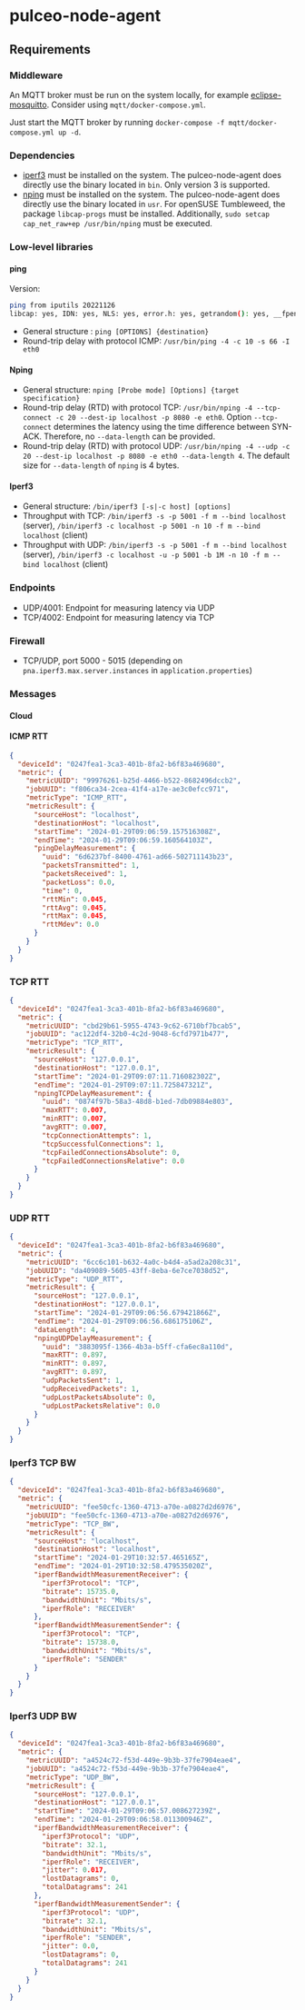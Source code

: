 # pulceo-node-agent

## Requirements

### Middleware

An MQTT broker must be run on the system locally, for example [eclipse-mosquitto](https://mosquitto.org/). Consider using `mqtt/docker-compose.yml`.

Just start the MQTT broker by running `docker-compose -f mqtt/docker-compose.yml up -d`.

### Dependencies

* [iperf3](https://iperf.fr/iperf-download.php) must be installed on the system. The pulceo-node-agent does directly use the binary located in `bin`. Only version 3 is supported.
* [nping](https://nmap.org/nping/) must be installed on the system. The pulceo-node-agent does directly use the binary located in `usr`. For openSUSE Tumbleweed, the package `libcap-progs` must be installed. Additionally, `sudo setcap cap_net_raw+ep /usr/bin/nping` must be executed.

### Low-level libraries

#### ping

Version:

```bash
ping from iputils 20221126
libcap: yes, IDN: yes, NLS: yes, error.h: yes, getrandom(): yes, __fpending(): yes
```

* General structure : `ping [OPTIONS] {destination}`
* Round-trip delay with protocol ICMP: `/usr/bin/ping -4 -c 10 -s 66 -I eth0`

#### Nping

* General structure: `nping [Probe mode] [Options] {target specification}`
* Round-trip delay (RTD) with protocol TCP: `/usr/bin/nping -4 --tcp-connect -c 20 --dest-ip localhost -p 8080 -e eth0`. Option `--tcp-connect` determines the latency using the time difference between SYN-ACK. Therefore, no `--data-length` can be provided.
* Round-trip delay (RTD) with protocol UDP: `/usr/bin/nping -4 --udp -c 20 --dest-ip localhost -p 8080 -e eth0 --data-length 4`. The default size for `--data-length` of `nping` is 4 bytes.

#### Iperf3

* General structure: `/bin/iperf3 [-s|-c host] [options]`
* Throughput with TCP: `/bin/iperf3 -s -p 5001 -f m --bind localhost` (server), `/bin/iperf3 -c localhost -p 5001 -n 10 -f m --bind localhost` (client)
* Throughput with UDP: `/bin/iperf3 -s -p 5001 -f m --bind localhost` (server), `/bin/iperf3 -c localhost -u -p 5001 -b 1M -n 10 -f m --bind localhost` (client) 


### Endpoints

* UDP/4001: Endpoint for measuring latency via UDP
* TCP/4002: Endpoint for measuring latency via TCP

### Firewall

* TCP/UDP, port 5000 - 5015 (depending on `pna.iperf3.max.server.instances` in `application.properties`)

### Messages

#### Cloud



#### ICMP RTT

```json
{
  "deviceId": "0247fea1-3ca3-401b-8fa2-b6f83a469680",
  "metric": {
    "metricUUID": "99976261-b25d-4466-b522-8682496dccb2",
    "jobUUID": "f806ca34-2cea-41f4-a17e-ae3c0efcc971",
    "metricType": "ICMP_RTT",
    "metricResult": {
      "sourceHost": "localhost",
      "destinationHost": "localhost",
      "startTime": "2024-01-29T09:06:59.157516308Z",
      "endTime": "2024-01-29T09:06:59.160564103Z",
      "pingDelayMeasurement": {
        "uuid": "6d6237bf-8400-4761-ad66-502711143b23",
        "packetsTransmitted": 1,
        "packetsReceived": 1,
        "packetLoss": 0.0,
        "time": 0,
        "rttMin": 0.045,
        "rttAvg": 0.045,
        "rttMax": 0.045,
        "rttMdev": 0.0
      }
    }
  }
}
```

### TCP RTT

```json
{
  "deviceId": "0247fea1-3ca3-401b-8fa2-b6f83a469680",
  "metric": {
    "metricUUID": "cbd29b61-5955-4743-9c62-6710bf7bcab5",
    "jobUUID": "ac122df4-32b0-4c2d-9048-6cfd7971b477",
    "metricType": "TCP_RTT",
    "metricResult": {
      "sourceHost": "127.0.0.1",
      "destinationHost": "127.0.0.1",
      "startTime": "2024-01-29T09:07:11.716082302Z",
      "endTime": "2024-01-29T09:07:11.725847321Z",
      "npingTCPDelayMeasurement": {
        "uuid": "0874f97b-58a3-48d8-b1ed-7db09884e803",
        "maxRTT": 0.007,
        "minRTT": 0.007,
        "avgRTT": 0.007,
        "tcpConnectionAttempts": 1,
        "tcpSuccessfulConnections": 1,
        "tcpFailedConnectionsAbsolute": 0,
        "tcpFailedConnectionsRelative": 0.0
      }
    }
  }
}
```

### UDP RTT

```json
{
  "deviceId": "0247fea1-3ca3-401b-8fa2-b6f83a469680",
  "metric": {
    "metricUUID": "6cc6c101-b632-4a0c-b4d4-a5ad2a208c31",
    "jobUUID": "da409089-5605-43ff-8eba-6e7ce7038d52",
    "metricType": "UDP_RTT",
    "metricResult": {
      "sourceHost": "127.0.0.1",
      "destinationHost": "127.0.0.1",
      "startTime": "2024-01-29T09:06:56.679421866Z",
      "endTime": "2024-01-29T09:06:56.686175106Z",
      "dataLength": 4,
      "npingUDPDelayMeasurement": {
        "uuid": "3883095f-1366-4b3a-b5ff-cfa6ec8a110d",
        "maxRTT": 0.897,
        "minRTT": 0.897,
        "avgRTT": 0.897,
        "udpPacketsSent": 1,
        "udpReceivedPackets": 1,
        "udpLostPacketsAbsolute": 0,
        "udpLostPacketsRelative": 0.0
      }
    }
  }
}
```

### Iperf3 TCP BW

```json
{
  "deviceId": "0247fea1-3ca3-401b-8fa2-b6f83a469680",
  "metric": {
    "metricUUID": "fee50cfc-1360-4713-a70e-a0827d2d6976",
    "jobUUID": "fee50cfc-1360-4713-a70e-a0827d2d6976",
    "metricType": "TCP_BW",
    "metricResult": {
      "sourceHost": "localhost",
      "destinationHost": "localhost",
      "startTime": "2024-01-29T10:32:57.465165Z",
      "endTime": "2024-01-29T10:32:58.479535020Z",
      "iperfBandwidthMeasurementReceiver": {
        "iperf3Protocol": "TCP",
        "bitrate": 15735.0,
        "bandwidthUnit": "Mbits/s",
        "iperfRole": "RECEIVER"
      },
      "iperfBandwidthMeasurementSender": {
        "iperf3Protocol": "TCP",
        "bitrate": 15738.0,
        "bandwidthUnit": "Mbits/s",
        "iperfRole": "SENDER"
      }
    }
  }
}
```

### Iperf3 UDP BW

```json
{
  "deviceId": "0247fea1-3ca3-401b-8fa2-b6f83a469680",
  "metric": {
    "metricUUID": "a4524c72-f53d-449e-9b3b-37fe7904eae4",
    "jobUUID": "a4524c72-f53d-449e-9b3b-37fe7904eae4",
    "metricType": "UDP_BW",
    "metricResult": {
      "sourceHost": "127.0.0.1",
      "destinationHost": "127.0.0.1",
      "startTime": "2024-01-29T09:06:57.008627239Z",
      "endTime": "2024-01-29T09:06:58.011300946Z",
      "iperfBandwidthMeasurementReceiver": {
        "iperf3Protocol": "UDP",
        "bitrate": 32.1,
        "bandwidthUnit": "Mbits/s",
        "iperfRole": "RECEIVER",
        "jitter": 0.017,
        "lostDatagrams": 0,
        "totalDatagrams": 241
      },
      "iperfBandwidthMeasurementSender": {
        "iperf3Protocol": "UDP",
        "bitrate": 32.1,
        "bandwidthUnit": "Mbits/s",
        "iperfRole": "SENDER",
        "jitter": 0.0,
        "lostDatagrams": 0,
        "totalDatagrams": 241
      }
    }
  }
}
```

